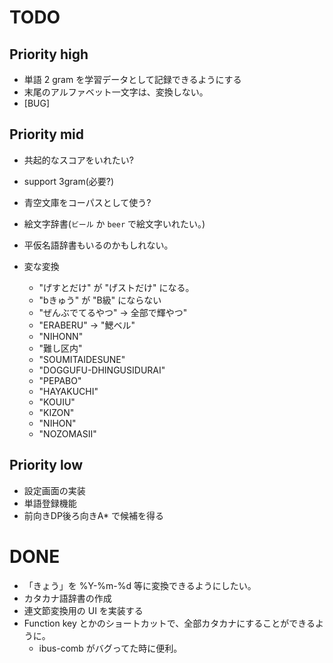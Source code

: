 # TODO

## Priority high

- 単語 2 gram を学習データとして記録できるようにする
- 末尾のアルファベット一文字は、変換しない。
- [BUG] 

## Priority mid

- 共起的なスコアをいれたい?
- support 3gram(必要?)
- 青空文庫をコーパスとして使う?
- 絵文字辞書(`ビール` か `beer` で絵文字いれたい。)
- 平仮名語辞書もいるのかもしれない。

- 変な変換
  - "げすとだけ" が "げストだけ" になる。
  - "bきゅう" が "B級" にならない
  - "ぜんぶでてるやつ" -> 全部で輝やつ"
  - "ERABERU" -> "鰓ベル"
  - "NIHONN"
  - "難し区内"
  - "SOUMITAIDESUNE"
  - "DOGGUFU-DHINGUSIDURAI"
  - "PEPABO"
  - "HAYAKUCHI"
  - "KOUIU"
  - "KIZON"
  - "NIHON"
  - "NOZOMASII"

## Priority low

- 設定画面の実装
- 単語登録機能
- 前向きDP後ろ向きA* で候補を得る

# DONE

- 「きょう」を %Y-%m-%d 等に変換できるようにしたい。
- カタカナ語辞書の作成
- 連文節変換用の UI を実装する
- Function key とかのショートカットで、全部カタカナにすることができるように。
  - ibus-comb がバグってた時に便利。
